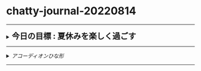 # chatty-journal-20220814
<hr/>
<details>
<summary><h2 style="display:inline">今日の目標 : 夏休みを楽しく過ごす</h2></summary>
 <h3>地味にhtml CSS Javascripローカル開発環境をつくる　ただしViteは必須</h3>
 <ol>
  <li>素のviteプロジェクトってできないか調べる</li>
  <li>出来たら地味にvite利用のHtmlCssJavascriptテンプレートを作る</li>
  <li>[和暦API](http://koyomi.zing2.org/)の使い方をマスターする</li>
     <ul>
       <li>[動画](https://youtu.be/QugDLcOo_EE?t=222)で勉強してみた</li>
       <li>早速チャチャチャッとつくってみた「今日の六曜ゲットだぜぃ」</li>
     </ul>

</ol>
</details>


<hr/>
<details>
<summary><h6 style="display:inline">アコーディオンひな形</h6></summary>
 <h3>タイトル</h3>
 <ol>
  <li>番号付きリスト</li>
  <li></li>
 </ol>
 <ul>
  <li>記号付きリスト</li>
  <li></li>
 </ul>
</details>

<hr/>


